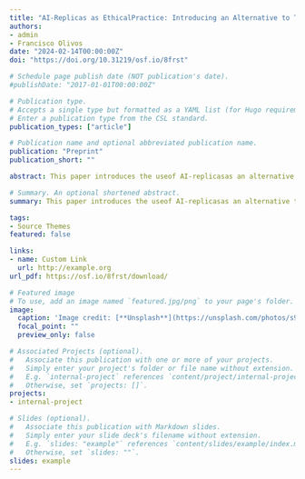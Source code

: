 ```yaml
---
title: "AI-Replicas as EthicalPractice: Introducing an Alternative to Traditional AnonymizationTechniques in Image-Based Research"
authors:
- admin
- Francisco Olivos
date: "2024-02-14T00:00:00Z"
doi: "https://doi.org/10.31219/osf.io/8frst"

# Schedule page publish date (NOT publication's date).
#publishDate: "2017-01-01T00:00:00Z"

# Publication type.
# Accepts a single type but formatted as a YAML list (for Hugo requirements).
# Enter a publication type from the CSL standard.
publication_types: ["article"]

# Publication name and optional abbreviated publication name.
publication: "Preprint"
publication_short: ""

abstract: This paper introduces the useof AI-replicasas an alternative to traditional anonymization methodsin image-based qualitative research.It emphasizes the ethical and practical dilemmas posed by current anonymization methods, such as distortion or loss of emotional and contextual information in images,andproposes the use of AI-replicas to preserve the integrity and authenticity of visual data while ensuring participant anonymity.The paper outlines the  technological  foundations  of  generative artificial  intelligence(AI)andthe  practical  application  of  Stable Diffusion to generate AI-replicas for anonymization and fictionalization purposes.Furthermore, it discusses the potential  biases present  ingenerativeAIto  suggestways  to  mitigate  these biases through  careful  prompt engineering and participatory approaches. The introducedapproach aims to enhance ethical  practices in visual research by providing a method that ensuresparticipant anonymity without compromising the data's qualitative richness and interpretative validity.

# Summary. An optional shortened abstract.
summary: This paper introduces the useof AI-replicasas an alternative to traditional anonymization methodsin image-based qualitative research.It emphasizes the ethical and practical dilemmas posed by current anonymization methods, such as distortion or loss of emotional and contextual information in images,andproposes the use of AI-replicas to preserve the integrity and authenticity of visual data while ensuring participant anonymity.The paper outlines the  technological  foundations  of  generative artificial  intelligence(AI)andthe  practical  application  of  Stable Diffusion to generate AI-replicas for anonymization and fictionalization purposes.Furthermore, it discusses the potential  biases present  ingenerativeAIto  suggestways  to  mitigate  these biases through  careful  prompt engineering and participatory approaches. The introducedapproach aims to enhance ethical  practices in visual research by providing a method that ensuresparticipant anonymity without compromising the data's qualitative richness and interpretative validity.

tags:
- Source Themes
featured: false

links:
- name: Custom Link
  url: http://example.org
url_pdf: https://osf.io/8frst/download/

# Featured image
# To use, add an image named `featured.jpg/png` to your page's folder. 
image:
  caption: 'Image credit: [**Unsplash**](https://unsplash.com/photos/s9CC2SKySJM)'
  focal_point: ""
  preview_only: false

# Associated Projects (optional).
#   Associate this publication with one or more of your projects.
#   Simply enter your project's folder or file name without extension.
#   E.g. `internal-project` references `content/project/internal-project/index.md`.
#   Otherwise, set `projects: []`.
projects:
- internal-project

# Slides (optional).
#   Associate this publication with Markdown slides.
#   Simply enter your slide deck's filename without extension.
#   E.g. `slides: "example"` references `content/slides/example/index.md`.
#   Otherwise, set `slides: ""`.
slides: example
---
```


